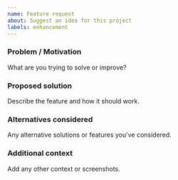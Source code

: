 ```yaml
---
name: Feature request
about: Suggest an idea for this project
labels: enhancement
---
```


### Problem / Motivation
What are you trying to solve or improve?

### Proposed solution
Describe the feature and how it should work.

### Alternatives considered
Any alternative solutions or features you've considered.

### Additional context
Add any other context or screenshots.

